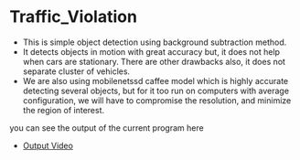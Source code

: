 # Traffic_Violation

* This is simple object detection using background subtraction method.
* It detects objects in motion with great accuracy but, it does not help when cars are stationary. There are other drawbacks also, it does not separate cluster of vehicles.
* We are also using mobilenetssd caffee model which is highly accurate detecting several objects, but for it too run on computers with average configuration, we will have to compromise the resolution, and minimize the region of interest.

you can see the output of the current program here 
* [Output Video](https://github.com/rishimane552/Traffic_Violation/blob/main/output.mkv)
